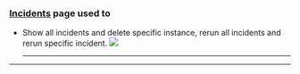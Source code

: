 ### [Incidents](#/incident) page used to

- Show all incidents and delete specific instance, rerun all incidents and rerun specific incident.
  ![](help/incidents.gif)

  ***

---
